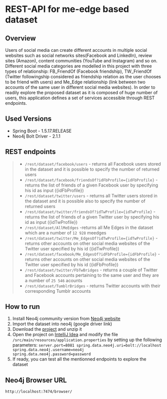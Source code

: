 # REST-API for me-edge based dataset 

## Overview
Users of social media can create different accounts in multiple social websites such as social networks sites(Facebook and LinkedIn), 
review sites (Amazon), content communities (YouTube and Instagram) and so on. Different social media categories are modelled in this project with three types of relationship: FB_FriendOf (Facebook friendship), TW_FriendOf (Twitter followingship considered as friendship relation  as the user chooses to be friend with users) and Me_Edge relationship (link between two accounts of the same user in different social media websites). 
In order to readily explore the proposed dataset as it is composed of huge number of users, this application defines a set of services accessible through REST endpoints.

## Used Versions
- Spring Boot - 1.5.17.RELEASE
- Neo4j Bolt Driver - 2.1.1
## REST endpoints
> - `/rest/dataset/facebook/users` - returns all Facebook users stored in the dataset and it is possible to specify the number of returned users
> - `/rest/dataset/facebook/friendsOf?idFbProfile={idFbProfile}` - returns the list of friends of a given Facebook user by specifying his id as input ({idFbProfile})
> - `/rest/dataset/twitter/users` - returns all Twitter users stored in the dataset and it is possible also to specify the number of returned users
> - `/rest/dataset/twitter/friendsOf?idTwProfile={idTwProfile}` - returns the list of friends of a given Twitter user by specifying his id as input ({idTwProfile})
> - `/rest/dataset/AllMeEdges` -returns all Me Edges in the dataset which are a number of `12 928` meedges
> - `/rest/dataset/twitter/Me_EdgesOf?idTwProfile={idTwProfile}` - returns other accounts on other social media websites of the Twitter user specified by his id ({idTwProfile})
> - `/rest/dataset/facebook/Me_EdgesOf?idFbProfile={idFbProfile}` - returns other accounts on other social media websites of the Twitter user specified by his id ({idFbProfile})
> - `/rest/dataset/twitter/FbTwBridges` - returns a couple of Twitter and Facebook accounts pertaining to the same user and they are a number of `25 546` acounts
> - `/rest/dataset/TumblrBridges` - returns Twitter accounts with their corresponding Tumblr accounts
## How to run
1. Install Neo4j community version from [Neo4j website](https://neo4j.com/download/)
2. Import the dataset into neo4j (google driver link)
3. Download the [project](https://github.com/amaraamina/MeEdgeBasedDataset-REST-API) and unzip it
4. Open the project on [IntelliJ Idea](https://www.jetbrains.com/idea/download/#section=windows) and modify the file `/src/main/resources/application.properties` by setting up the following parameters:
 `
 server.port=8081
 spring.data.neo4j.uri=bolt://localhost
 spring.data.neo4j.username=neo4j
 spring.data.neo4j.password=password
 `
5. If ready, you can test all the mentionned endpoints to explore the dataset
## Neo4j Browser URL

```
http://localhost:7474/browser/
```





